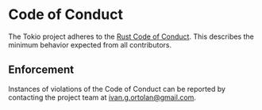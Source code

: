 # Code of Conduct

The Tokio project adheres to the [Rust Code of Conduct](https://www.rust-lang.org/policies/code-of-conduct). This
describes the minimum behavior expected from all contributors.

## Enforcement

Instances of violations of the Code of Conduct can be reported by contacting the project team
at [ivan.g.ortolan@gmail.com](mailto:ivan.g.ortolan@gmail.com).
